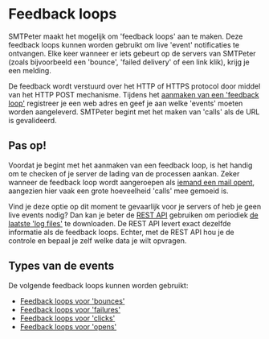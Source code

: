 # Feedback loops

SMTPeter maakt het mogelijk om 'feedback loops' aan te maken. Deze feedback loops
kunnen worden gebruikt om live 'event' notificaties te ontvangen. Elke keer wanneer 
er iets gebeurt op de servers van SMTPeter (zoals bijvoorbeeld een 'bounce', 'failed delivery' 
of een link klik), krijg je een melding.

De feedback wordt verstuurd over het HTTP of HTTPS protocol door middel van 
het HTTP POST mechanisme. Tijdens het [aanmaken van een 'feedback loop'](feedback-setup) 
registreer je een web adres en geef je aan welke 'events' moeten worden aangeleverd.
SMTPeter begint met het maken van 'calls' als de URL is gevalideerd.  


## Pas op!

Voordat je begint met het aanmaken van een feedback loop, is het handig om te checken of
je server de lading van de processen aankan. Zeker wanneer de feedback loop wordt 
aangeroepen als [iemand een mail opent](feedback-opens), aangezien hier vaak een grote
hoeveelheid 'calls' mee gemoeid is.

Vind je deze optie op dit moment te gevaarlijk voor je servers of heb je geen live events
nodig? Dan kan je beter de [REST API](rest-api) gebruiken om periodiek [de laatste 'log files'](rest-logfiles)
te downloaden. De REST API levert exact dezelfde informatie als de feedback loops.
Echter, met de REST API hou je de controle en bepaal je zelf welke data je wilt opvragen.


## Types van de events

De volgende feedback loops kunnen worden gebruikt:

* [Feedback loops voor 'bounces'](feedback-bounces)
* [Feedback loops voor 'failures'](feedback-failures)
* [Feedback loops voor 'clicks'](feedback-clicks)
* [Feedback loops voor 'opens'](feedback-opens)
